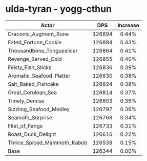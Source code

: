 # ulda-tyran - yogg-cthun
| Actor | DPS | Increase |
|---|:---:|:---:|
|Draconic_Augment_Rune|126894|0.44%|
|Fated_Fortune_Cookie|126884|0.43%|
|Thousandbone_Tongueslicer|126864|0.41%|
|Revenge_Served_Cold|126855|0.40%|
|Feisty_Fish_Sticks|126836|0.39%|
|Aromatic_Seafood_Platter|126830|0.38%|
|Salt_Baked_Fishcake|126824|0.38%|
|Great_Cerulean_Sea|126814|0.37%|
|Timely_Demise|126803|0.36%|
|Sizzling_Seafood_Medley|126797|0.36%|
|Seamoth_Surprise|126768|0.34%|
|Filet_of_Fangs|126733|0.31%|
|Roast_Duck_Delight|126616|0.22%|
|Thrice_Spiced_Mammoth_Kabob|126539|0.15%|
|Base|126344|0.00%|
